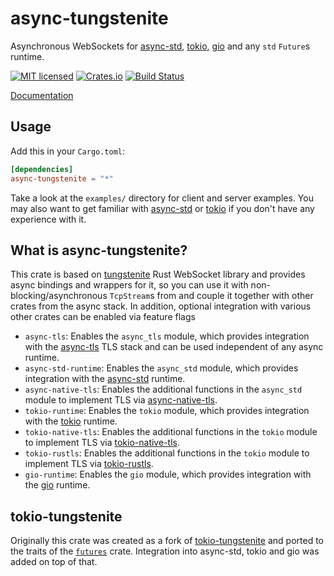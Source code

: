 # async-tungstenite

Asynchronous WebSockets for [async-std](https://async.rs),
[tokio](https://tokio.rs), [gio](https://gtk-rs.org) and any `std`
`Future`s runtime.

[![MIT licensed](https://img.shields.io/badge/license-MIT-blue.svg)](./LICENSE)
[![Crates.io](https://img.shields.io/crates/v/async-tungstenite.svg?maxAge=2592000)](https://crates.io/crates/async-tungstenite)
[![Build Status](https://github.com/sdroege/async-tungstenite/workflows/CI/badge.svg)](https://github.com/sdroege/async-tungstenite/actions?query=workflow%3ACI)

[Documentation](https://docs.rs/async-tungstenite)

## Usage

Add this in your `Cargo.toml`:

```toml
[dependencies]
async-tungstenite = "*"
```

Take a look at the `examples/` directory for client and server examples. You
may also want to get familiar with [async-std](https://async.rs/) or
[tokio](https://tokio.rs) if you don't have any experience with it.

## What is async-tungstenite?

This crate is based on [tungstenite](https://crates.io/crates/tungstenite)
Rust WebSocket library and provides async bindings and wrappers for it, so you
can use it with non-blocking/asynchronous `TcpStream`s from and couple it
together with other crates from the async stack. In addition, optional
integration with various other crates can be enabled via feature flags

 * `async-tls`: Enables the `async_tls` module, which provides integration
   with the [async-tls](https://crates.io/crates/async-tls) TLS stack and can
   be used independent of any async runtime.
 * `async-std-runtime`: Enables the `async_std` module, which provides
   integration with the [async-std](https://async.rs) runtime.
 * `async-native-tls`: Enables the additional functions in the `async_std`
   module to implement TLS via
   [async-native-tls](https://crates.io/crates/async-native-tls).
 * `tokio-runtime`: Enables the `tokio` module, which provides integration
   with the [tokio](https://tokio.rs) runtime.
 * `tokio-native-tls`: Enables the additional functions in the `tokio` module to
   implement TLS via [tokio-native-tls](https://crates.io/crates/tokio-native-tls).
 * `tokio-rustls`: Enables the additional functions in the `tokio` module to
   implement TLS via [tokio-rustls](https://crates.io/crates/tokio-rustls).
 * `gio-runtime`: Enables the `gio` module, which provides integration with
   the [gio](https://gtk-rs.org) runtime.

## tokio-tungstenite

Originally this crate was created as a fork of
[tokio-tungstenite](https://github.com/snapview/tokio-tungstenite) and ported
to the traits of the [`futures`](https://crates.io/crates/futures) crate.
Integration into async-std, tokio and gio was added on top of that.
